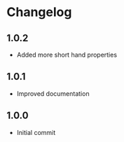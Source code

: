 # Changelog

## 1.0.2

- Added more short hand properties

## 1.0.1

- Improved documentation

## 1.0.0

- Initial commit
